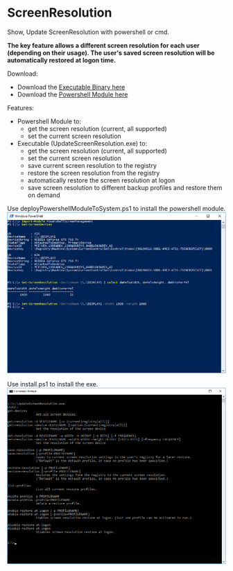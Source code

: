 # ScreenResolution
Show, Update ScreenResolution with powershell or cmd.

**The key feature allows a different screen resolution for each user (depending on their usage). The user's saved screen resolution will be automatically restored at logon time.**

Download:
 * Download the [Executable Binary here](https://github.com/qxsch/ScreenResolution/raw/master/Binary/Executable.zip)
 * Download the [Powershell Module here](https://github.com/qxsch/ScreenResolution/raw/master/Binary/PowershellModule.zip)

Features:
  * Powershell Module to:
    * get the screen resolution (current, all supported)
    * set the current screen resolution
  * Executable (UpdateScreenResolution.exe) to:
    * get the screen resolution (current, all supported)
    * set the current screen resolution
    * save current screen resolution to the registry
    * restore the screen resolution  from the registry
    * automatically restore the screen resolution at logon
    * save screen resolution to different backup profiles and restore them on demand

Use deployPowershellModuleToSystem.ps1 to install the powershell module.
![Powershell Screen Management](Documentation/PowershellScreenManagement.png)

Use install.ps1 to install the exe.
![UpdateScreenResolution.exe](Documentation/UpdateScreenResolutionExe.png)
